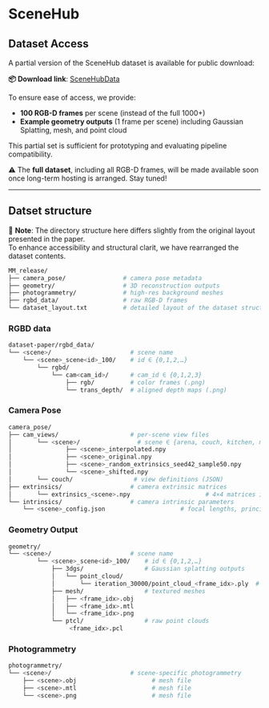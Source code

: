 # SceneHub

## Dataset Access

A partial version of the SceneHub dataset is available for public download:

**📦 Download link**: [SceneHubData](https://bit.ly/SceneHubData)

To ensure ease of access, we provide:
- **100 RGB-D frames** per scene (instead of the full 1000+)
- **Example geometry outputs** (1 frame per scene) including Gaussian Splatting, mesh, and point cloud

This partial set is sufficient for prototyping and evaluating pipeline compatibility.

⚠️ The **full dataset**, including all RGB-D frames, will be made available soon once long-term hosting is arranged. Stay tuned!

---

## Datset structure
📌 **Note**: The directory structure here differs slightly from the original layout presented in the paper.  
To enhance accessibility and structural clarit, we have rearranged the dataset contents.
```bash
MM_release/
├── camera_pose/                # camera pose metadata
├── geometry/                   # 3D reconstruction outputs
├── photogrammetry/             # high-res background meshes
├── rgbd_data/                  # raw RGB-D frames
└── dataset_layout.txt          # detailed layout of the dataset structure
```

### RGBD data
```bash
dataset-paper/rgbd_data/
└── <scene>/                      # scene name
    └── <scene>_scene<id>_100/    # id ∈ {0,1,2,…}
        └── rgbd/
            └── cam<cam_id>/      # cam_id ∈ {0,1,2,3}
                ├── rgb/          # color frames (.png)
                └── trans_depth/  # aligned depth maps (.png)
```

### Camera Pose
```bash
camera_pose/
├── cam_views/                    # per-scene view files
│       └── <scene>/                # scene ∈ {arena, couch, kitchen, mill19, whiteboard}
│               ├── <scene>_interpolated.npy
│               ├── <scene>_original.npy
│               ├── <scene>_random_extrinsics_seed42_sample50.npy
│               └── <scene>_shifted.npy
│       └── couch/                 # view definitions (JSON)
├── extrinsics/                   # camera extrinsic matrices
│       └── extrinsics_<scene>.npy                     # 4×4 matrices in plain text                
└── intrinsics/                   # camera intrinsic parameters
    └── <scene>_config.json                     # focal lengths, principal points, etc.
```

### Geometry Output
```bash
geometry/
└── <scene>/                      # scene name
        └── <scene>_scene<id>_100/    # id ∈ {0,1,2,…}
            ├── 3dgs/                 # Gaussian splatting outputs
            │   └── point_cloud/
            │       └── iteration_30000/point_cloud_<frame_idx>.ply  # point cloud file
            ├── mesh/                 # textured meshes
            │   ├── <frame_idx>.obj
            │   ├── <frame_idx>.mtl
            │   └── <frame_idx>.png        
            └── ptcl/                 # raw point clouds
                 <frame_idx>.pcl
```

### Photogrammetry
```bash
photogrammetry/
└── <scene>/                      # scene-specific photogrammetry
    ├── <scene>.obj                     # mesh file
    ├── <scene>.mtl                     # mesh file
    └── <scene>.png                     # mesh file
```
